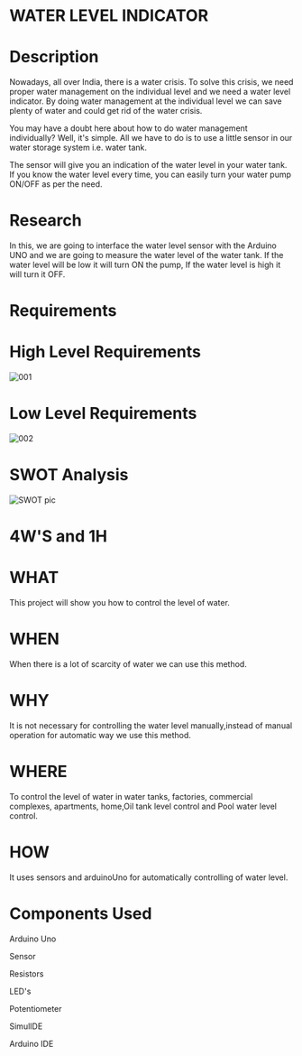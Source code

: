 # WATER LEVEL INDICATOR

# Description

Nowadays, all over India, there is a water crisis. To solve this crisis, we need proper water management on the individual level and we need a water level indicator. By doing water management at the individual level we can save plenty of water and could get rid of the water crisis.

You may have a doubt here about how to do water management individually? Well, it's simple. All we have to do is to use a little sensor in our water storage system i.e. water tank.

The sensor will give you an indication of the water level in your water tank. If you know the water level every time, you can easily turn your water pump ON/OFF as per the need.
# Research
In this, we are going to interface the water level sensor with the Arduino UNO and we are going to measure the water level of the water tank. If the water level will be low it will turn ON the pump, If the water level is high it will turn it OFF.
# Requirements

# High Level Requirements
![001](https://user-images.githubusercontent.com/99243667/157011178-55876a2f-0394-4878-8858-1b9b9f98dc4b.png)


# Low Level Requirements
![002](https://user-images.githubusercontent.com/99243667/157011247-16040941-73ca-4ab0-aabf-33cef081c8b9.png)


# SWOT Analysis
![SWOT pic](https://user-images.githubusercontent.com/99243667/157016169-f307279a-f67a-4e58-90aa-e9f8f7223796.jpg)


# 4W'S and 1H

# WHAT
This project will show you how to control the level of water.

# WHEN
When there is a lot of scarcity of water we can use this method.

# WHY
It is not necessary for controlling the water level manually,instead of manual operation for automatic way we use this method.

# WHERE
To control the level of water in water tanks, factories, commercial complexes, apartments, home,Oil tank level control and Pool water level control.
# HOW
It uses sensors and arduinoUno for automatically controlling of water level.

# Components Used
Arduino Uno

Sensor

Resistors

LED's

Potentiometer

SimulIDE

Arduino IDE
